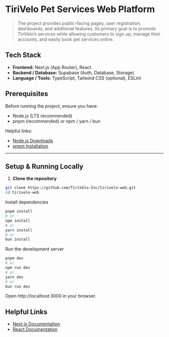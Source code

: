 # TiriVelo Pet Services Web Platform
> The project provides public-facing pages, user registration, dashboards, and additional features. Its primary goal is to promote TiriVelo’s services while allowing customers to sign up, manage their accounts, and easily book pet services online.

## Tech Stack
- **Frontend:** Next.js (App Router), React  
- **Backend / Database:** Supabase (Auth, Database, Storage)  
- **Language / Tools:** TypeScript, Tailwind CSS (optional), ESLint

## Prerequisites
Before running the project, ensure you have:

- Node.js (LTS recommended)  
- pnpm (recommended) or npm / yarn / bun 

Helpful links:  
- [Node.js Downloads](https://nodejs.org/en/download/)  
- [pnpm Installation](https://pnpm.io/installation)  

---

## Setup & Running Locally

1. **Clone the repository**
```bash
git clone https://github.com/TiriVelo-Inc/tirivelo-web.git
cd tirivelo-web
```
Install dependencies

```bash
pnpm install
# or
npm install
# or
yarn install
# or
bun install
```

Run the development server

```bash
pnpm dev
# or 
npm run dev
# or 
yarn dev
# or
bun run dev
```
Open http://localhost:3000 in your browser.

## Helpful Links

- [Next.js Documentation](https://nextjs.org/docs)  
- [React Documentation](https://react.dev/learn)  
